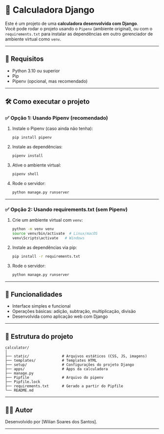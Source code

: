 # 🧮 Calculadora Django

Este é um projeto de uma **calculadora desenvolvida com Django**.  
Você pode rodar o projeto usando o `Pipenv` (ambiente original), ou com o `requirements.txt` para instalar as dependências em outro gerenciador de ambiente virtual como `venv`.

---

## 🚀 Requisitos

- Python 3.10 ou superior
- Pip
- Pipenv (opcional, mas recomendado)

---

## 🛠️ Como executar o projeto

### ✅ Opção 1: Usando Pipenv (recomendado)

1. Instale o Pipenv (caso ainda não tenha):

   ```bash
   pip install pipenv
   ```

2. Instale as dependências:

   ```bash
   pipenv install
   ```

3. Ative o ambiente virtual:

   ```bash
   pipenv shell
   ```

4. Rode o servidor:

   ```bash
   python manage.py runserver
   ```

---

### ✅ Opção 2: Usando requirements.txt (sem Pipenv)

1. Crie um ambiente virtual com `venv`:

   ```bash
   python -m venv venv
   source venv/bin/activate  # Linux/macOS
   venv\Scripts\activate   # Windows
   ```

2. Instale as dependências via pip:

   ```bash
   pip install -r requirements.txt
   ```

3. Rode o servidor:

   ```bash
   python manage.py runserver
   ```

---

## 🧪 Funcionalidades

- Interface simples e funcional
- Operações básicas: adição, subtração, multiplicação, divisão
- Desenvolvida como aplicação web com Django

---

## 📂 Estrutura do projeto

```
calculator/
│
├── static/               # Arquivos estáticos (CSS, JS, imagens)
├── templates/            # Templates HTML
├── setup/                # Configurações do projeto Django
├── apps/                 # Apps da calculadora
├── manage.py
├── Pipfile               # Arquivo do pipenv
├── Pipfile.lock
├── requirements.txt      # Gerado a partir do Pipfile
└── README.md

```

---

## 🧑‍💻 Autor

Desenvolvido por [Wilian Soares dos Santos].

---
